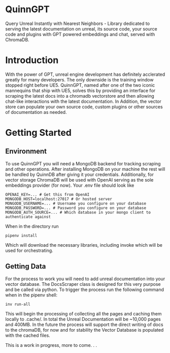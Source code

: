 # QuinnGPT
Query Unreal Instantly with Nearest Neighbors - Library dedicated to serving the latest documentation on unreal, its source code, your source code and plugins with GPT powered embeddings and chat, served with ChromaDB.

# Introduction
With the power of GPT, unreal engine development has definitely acclerated greatly for many developers. The only downside is the training window stopped right before UE5. QuinnGPT, named after one of the two iconic mannequins that ship with UE5, solves this by providing an interface for scraping the latest docs into a chromadb vectorstore and then allowing chat-like interactions with the latest documentation. In Addition, the vector store can populate your own source code, custom plugins or other sources of documentation as needed.

# Getting Started
## Environment
To use QuinnGPT you will need a MongoDB backend for tracking scraping and other operations. After installing MongoDB on your machine the rest will be handled by QuinnDB after giving it your credentials. Additionally, for vector storage ChromaDB will be used with OpenAI serving as the sole embeddings provider (for now). Your .env file should look like 
```
OPENAI_KEY=... # Get this from OpenAI
MONGODB_HOST=localhost:27017 # Or hosted server
MONGODB_USERNAME=... # Username you configure on your database
MONGODB_PASSWORD=... # Password you configure on your database
MONGODB_AUTH_SOURCE=... # Which database in your mongo client to authenticate against
```

When in the directory run 
```
pipenv install
``` 
Which will download the necessary libraries, including invoke which will be used for orchestrating.

## Getting Data
For the process to work you will need to add unreal documentation into your vector database. The DocsScraper class is designed for this very purpose and be called via python. To trigger the process run the following command when in the pipenv shell:
```
inv run-all
```
This will begin the processing of collecting all the pages and caching them locally to .cache/. In total the Unreal Documentation will be ~10,000 pages and 400MB. In the future the process will support the direct writing of docs to the chromaDB, for now and for stability the Vector Database is populated with the cached files.






This is a work in progress, more to come. . . 
